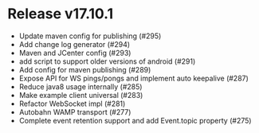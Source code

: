 # Release v17.10.1

  * Update maven config for publishing (#295)
  * Add change log generator (#294)
  * Maven and JCenter config (#293)
  * add script to support older versions of android (#291)
  * Add config for maven publishing (#289)
  * Expose API for WS pings/pongs and implement auto keepalive (#287)
  * Reduce java8 usage internally (#285)
  * Make example client universal (#283)
  * Refactor WebSocket impl (#281)
  * Autobahn WAMP transport (#277)
  * Complete event retention support and add Event.topic property (#275)


